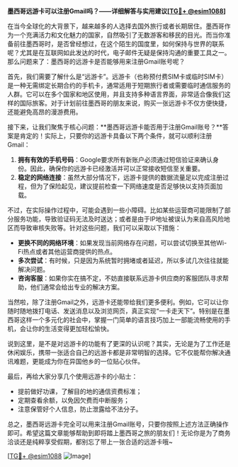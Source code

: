 **墨西哥远游卡可以注册Gmail吗？——详细解答与实用建议[[TG💪+ @esim1088](https://t.me/s/esim1088)]**

在当今全球化的大背景下，越来越多的人选择去国外旅行或者长期居住。墨西哥作为一个充满活力和文化魅力的国家，自然吸引了无数游客和移民的目光。而当你准备前往墨西哥时，是否曾经想过，在这个陌生的国度里，如何保持与世界的联系呢？尤其是在互联网如此发达的时代，电子邮件无疑是保持沟通的重要工具之一。那么问题来了：墨西哥的远游卡是否能够用来注册Gmail账号呢？

首先，我们需要了解什么是“远游卡”。远游卡（也称预付费SIM卡或临时SIM卡）是一种无需绑定长期合约的手机卡，通常适用于短期旅行者或需要临时通信服务的人群。它可以在多个国家和地区使用，并且支持多种语言界面，非常适合像我们这样的国际旅客。对于计划前往墨西哥的朋友来说，购买一张远游卡不仅方便快捷，还能避免高昂的漫游费用。

接下来，让我们聚焦于核心问题：**墨西哥远游卡能否用于注册Gmail账号？**答案是肯定的！实际上，只要你的远游卡具备以下两个条件，就可以顺利注册Gmail：

1. **拥有有效的手机号码**：Google要求所有新账户必须通过短信验证来确认身份。因此，确保你的远游卡已经激活并可以正常接收短信至关重要。
2. **稳定的网络连接**：虽然大部分情况下，远游卡提供的数据流量足以完成注册过程，但为了保险起见，建议提前检查一下网络速度是否足够快以支持页面加载。

不过，在实际操作过程中，可能会遇到一些小障碍。比如某些运营商可能限制了部分服务功能，导致验证码无法及时送达；或者是由于IP地址被误认为来自高风险地区而导致审核失败等。针对这些问题，我们可以采取以下措施：

- **更换不同的网络环境**：如果发现当前网络存在问题，可以尝试切换至其他Wi-Fi热点或者其他运营商提供的热点。
- **多次尝试**：有时候，只是因为系统暂时拥堵或者延迟，所以多试几次往往就能解决问题。
- **咨询客服**：如果你实在搞不定，不妨直接联系远游卡供应商的客服团队寻求帮助，他们通常会给出专业的解决方案。

当然啦，除了注册Gmail之外，远游卡还能带给我们更多便利。例如，它可以让你随时随地拨打电话、发送消息以及浏览网页，真正实现“一卡走天下”。特别是在墨西哥这样一个多元化的社会中，掌握一门简单的语言技巧加上一部能流畅使用的手机，会让你的生活变得更加轻松愉快。

说到这里，是不是对远游卡的功能有了更深的认识呢？其实，无论是为了工作还是休闲娱乐，携带一张适合自己的远游卡都是非常明智的选择。它不仅能帮你解决通讯难题，更能成为你在异国他乡的一位贴心伙伴。

最后，再给大家分享几个使用远游卡的小贴士：
- 提前做好功课，了解目的地的通信资费标准；
- 定期查看余额，以免因欠费而中断服务；
- 注意保管好个人信息，防止泄露给不法分子。

总之，墨西哥远游卡完全可以用来注册Gmail账号，只要你按照上述方法正确操作即可。希望这篇文章能够帮助到即将踏上墨西哥之旅的朋友们！无论你是为了商务洽谈还是纯粹享受假期，都别忘了带上一张合适的远游卡哦~ 

[[TG💪+ @esim1088](https://t.me/s/esim1088) ![Image](https://i.postimg.cc/4NQfJmqS/Snipaste-2025-05-13-00-14-12.png)]